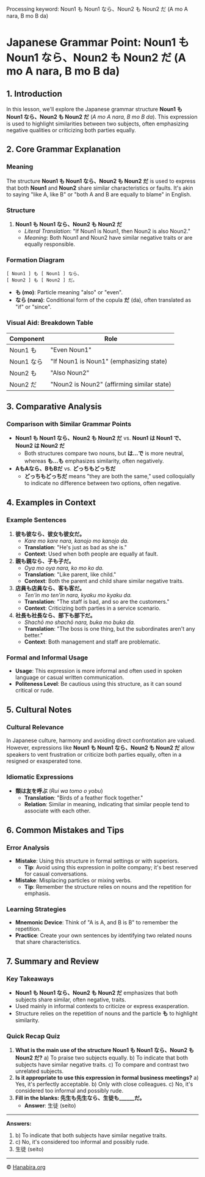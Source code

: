 Processing keyword: Noun1 も Noun1 なら、Noun2 も Noun2 だ (A mo A nara, B mo B da)
# Japanese Grammar Point: Noun1 も Noun1 なら、Noun2 も Noun2 だ (A mo A nara, B mo B da)

## 1. Introduction
In this lesson, we'll explore the Japanese grammar structure **Noun1 も Noun1 なら、Noun2 も Noun2 だ** (*A mo A nara, B mo B da*). This expression is used to highlight similarities between two subjects, often emphasizing negative qualities or criticizing both parties equally.
## 2. Core Grammar Explanation
### Meaning
The structure **Noun1 も Noun1 なら、Noun2 も Noun2 だ** is used to express that both **Noun1** and **Noun2** share similar characteristics or faults. It's akin to saying "like A, like B" or "both A and B are equally to blame" in English.
### Structure
1. **Noun1 も Noun1 なら、Noun2 も Noun2 だ**
   - *Literal Translation*: "If Noun1 is Noun1, then Noun2 is also Noun2."
   - *Meaning*: Both Noun1 and Noun2 have similar negative traits or are equally responsible.
### Formation Diagram
```plaintext
[ Noun1 ] も [ Noun1 ] なら、
[ Noun2 ] も [ Noun2 ] だ。
```
- **も (mo)**: Particle meaning "also" or "even".
- **なら (nara)**: Conditional form of the copula **だ** (da), often translated as "if" or "since".
### Visual Aid: Breakdown Table
| Component       | Role                                       |
|-----------------|--------------------------------------------|
| Noun1 も        | "Even Noun1"                               |
| Noun1 なら      | "If Noun1 is Noun1" (emphasizing state)    |
| Noun2 も        | "Also Noun2"                               |
| Noun2 だ        | "Noun2 is Noun2" (affirming similar state) |
## 3. Comparative Analysis
### Comparison with Similar Grammar Points
- **Noun1 も Noun1 なら、Noun2 も Noun2 だ** vs. **Noun1 は Noun1 で、Noun2 は Noun2 だ**
  - Both structures compare two nouns, but **は...で** is more neutral, whereas **も...も** emphasizes similarity, often negatively.
- **AもAなら、BもBだ** vs. **どっちもどっちだ**
  - **どっちもどっちだ** means "they are both the same," used colloquially to indicate no difference between two options, often negative.
## 4. Examples in Context
### Example Sentences
1. **彼も彼なら、彼女も彼女だ。**
   - *Kare mo kare nara, kanojo mo kanojo da.*
   - **Translation**: "He's just as bad as she is."
   - **Context**: Used when both people are equally at fault.
2. **親も親なら、子も子だ。**
   - *Oya mo oya nara, ko mo ko da.*
   - **Translation**: "Like parent, like child."
   - **Context**: Both the parent and child share similar negative traits.
3. **店員も店員なら、客も客だ。**
   - *Ten'in mo ten'in nara, kyaku mo kyaku da.*
   - **Translation**: "The staff is bad, and so are the customers."
   - **Context**: Criticizing both parties in a service scenario.
4. **社長も社長なら、部下も部下だ。**
   - *Shachō mo shachō nara, buka mo buka da.*
   - **Translation**: "The boss is one thing, but the subordinates aren't any better."
   - **Context**: Both management and staff are problematic.
### Formal and Informal Usage
- **Usage**: This expression is more informal and often used in spoken language or casual written communication.
- **Politeness Level**: Be cautious using this structure, as it can sound critical or rude.
## 5. Cultural Notes
### Cultural Relevance
In Japanese culture, harmony and avoiding direct confrontation are valued. However, expressions like **Noun1 も Noun1 なら、Noun2 も Noun2 だ** allow speakers to vent frustration or criticize both parties equally, often in a resigned or exasperated tone.
### Idiomatic Expressions
- **類は友を呼ぶ** (*Rui wa tomo o yobu*)
  - **Translation**: "Birds of a feather flock together."
  - **Relation**: Similar in meaning, indicating that similar people tend to associate with each other.
## 6. Common Mistakes and Tips
### Error Analysis
- **Mistake**: Using this structure in formal settings or with superiors.
  - **Tip**: Avoid using this expression in polite company; it's best reserved for casual conversations.
- **Mistake**: Misplacing particles or mixing verbs.
  - **Tip**: Remember the structure relies on nouns and the repetition for emphasis.
### Learning Strategies
- **Mnemonic Device**: Think of "A is A, and B is B" to remember the repetition.
- **Practice**: Create your own sentences by identifying two related nouns that share characteristics.
## 7. Summary and Review
### Key Takeaways
- **Noun1 も Noun1 なら、Noun2 も Noun2 だ** emphasizes that both subjects share similar, often negative, traits.
- Used mainly in informal contexts to criticize or express exasperation.
- Structure relies on the repetition of nouns and the particle **も** to highlight similarity.
### Quick Recap Quiz
1. **What is the main use of the structure Noun1 も Noun1 なら、Noun2 も Noun2 だ?**
   a) To praise two subjects equally.
   b) To indicate that both subjects have similar negative traits.
   c) To compare and contrast two unrelated subjects.
2. **Is it appropriate to use this expression in formal business meetings?**
   a) Yes, it's perfectly acceptable.
   b) Only with close colleagues.
   c) No, it's considered too informal and possibly rude.
3. **Fill in the blanks: 先生も先生なら、生徒も______だ。**
   - **Answer**: 生徒 (seito)

---
**Answers:**
1. b) To indicate that both subjects have similar negative traits.
2. c) No, it's considered too informal and possibly rude.
3. 生徒 (seito)


---

© [Hanabira.org](https://hanabira.org)
